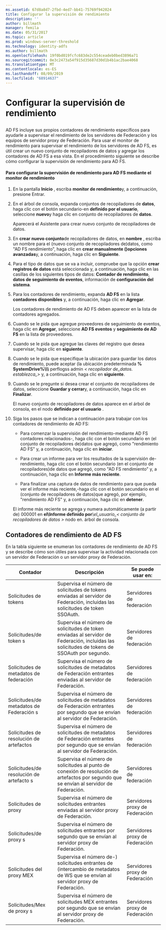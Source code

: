 ```yaml
---
ms.assetid: 67d8a8d7-2fbd-4ed7-bb41-75769f942024
title: Configurar la supervisión de rendimiento
description: ''
author: billmath
manager: femila
ms.date: 05/31/2017
ms.topic: article
ms.prod: windows-server-threshold
ms.technology: identity-adfs
ms.author: billmath
ms.openlocfilehash: 19f0bd019fcfc683de2c554ceadeb0bed3896a71
ms.sourcegitcommit: 0e3c2473a54f915d35687d30d1b4b1ac2bae4068
ms.translationtype: MT
ms.contentlocale: es-ES
ms.lasthandoff: 08/09/2019
ms.locfileid: "68914637"
---
```

# <a name="configure-performance-monitoring"></a>Configurar la supervisión de rendimiento
  
## <a name="bkmk_ConfigurePerfMon"></a>  
AD FS incluye sus propios contadores de rendimiento específicos para ayudarle a supervisar el rendimiento de los servidores de Federación y los equipos de servidor proxy de Federación. Para usar el monitor de rendimiento para supervisar el rendimiento de los servidores de AD FS, es útil crear un nuevo conjunto de recopiladores de datos y agregar los contadores de AD FS a esa vista. En el procedimiento siguiente se describe cómo configurar la supervisión de rendimiento para AD FS.  
  
#### <a name="to-configure-performance-monitoring-for-ad-fs-using-performance-monitor"></a>Para configurar la supervisión de rendimiento para AD FS mediante el monitor de rendimiento  
  
1. En la pantalla **Inicio** , escriba **monitor de rendimiento**y, a continuación, presione Entrar.  
  
2. En el árbol de consola, expanda conjuntos de recopiladores de **datos**, haga clic con el botón secundario\-en **definido por el usuario**, seleccione **nuevo**y haga clic en conjunto de recopiladores de **datos**.  
  
   Aparecerá el Asistente para crear nuevo conjunto de recopiladores de datos.  
  
3. En **crear nuevo conjunto**de recopiladores de datos, en **nombre** , escriba un nombre para el \(nuevo conjunto de recopiladores de\)datos, como "AD FS rendimiento", haga clic en **crear manualmente \(\)opciones avanzadas**y, a continuación, haga clic en  **Siguiente**.  
  
4. Para el tipo de datos que se va a incluir, compruebe que la opción **crear registros de datos** está seleccionada y, a continuación, haga clic en las casillas de los siguientes tipos de datos: **Contador de rendimiento**, **datos de seguimiento de eventos**, información de **configuración del sistema**.  
  
5. Para los contadores de rendimiento, expanda **AD FS** en la lista **contadores disponibles** y, a continuación, haga clic en **Agregar**.  
  
   Los contadores de rendimiento de AD FS deben aparecer en la lista de contadores agregados.  
  
6. Cuando se le pida que agregue proveedores de seguimiento de eventos, haga clic en **Agregar**, seleccione **AD FS eventos** y **seguimiento de AD FS** en la lista de proveedores.  
  
7. Cuando se le pida que agregue las claves del registro que desea supervisar, haga clic en **siguiente**.  
  
8. Cuando se le pida que especifique la ubicación para guardar los datos de rendimiento, puede aceptar \(la ubicación predeterminada **% SystemDrive%\\\\\\** perflogss admin _< recopilador de\_datos. establezca\_>_ y, a continuación, haga clic en **siguiente**.  
  
9. Cuando se le pregunte si desea crear el conjunto de recopiladores de datos, seleccione **Guardar y cerrar**y, a continuación, haga clic en **Finalizar**.  
  
    El nuevo conjunto de recopiladores de datos aparece en el árbol de consola, en el nodo **definido por el usuario** .  
  
10. Siga los pasos que se indican a continuación para trabajar con los contadores de rendimiento de AD FS:  
  
    -   Para comenzar la supervisión del rendimiento\-mediante AD FS contadores relacionados\-, haga clic con el botón secundario en \(el conjunto de recopiladores de\)datos que agregó, como "rendimiento AD FS" y, a continuación, haga clic en **iniciar**.  
  
    -   Para crear un informe para ver los resultados de la supervisión de\-rendimiento, haga clic con el botón secundario \(en el conjunto de recopiladores\)de datos que agregó, como "AD FS rendimiento" y, a continuación, haga clic en **Informe más reciente**.  
  
    -   Para finalizar una captura de datos de rendimiento para que pueda ver el informe más reciente,\-haga clic con el botón secundario en el \(conjunto de recopiladores de datos\)que agregó, por ejemplo, "rendimiento AD FS" y, a continuación, haga clic en **detener**.  
  
    El informe más reciente se agrega y numera automáticamente \(a partir de\) 000001 en **el\\Informe definido por**<em>\\el\_usuario\_< conjunto de recopiladores de datos ></em> nodo en. árbol de consola.  
  
## <a name="ad-fs-performance-counters"></a>Contadores de rendimiento de AD FS  
En la tabla siguiente se enumeran los contadores de rendimiento de AD FS y se describe cómo son útiles para supervisar la actividad relacionada con un servidor de Federación o un servidor proxy de Federación.  
  
|Contador|Descripción|Se puede usar en: 
|-----------|---------------|------------------- 
|Solicitudes de tokens|Supervisa el número de solicitudes de tokens enviadas al servidor de Federación, incluidas las solicitudes de token SSOAuth.|Servidores de federación 
|Solicitudes\/de token s|Supervisa el número de solicitudes de token enviadas al servidor de Federación, incluidas las solicitudes de tokens de SSOAuth por segundo.|Servidores de federación  
|Solicitudes de metadatos de federación|Supervisa el número de solicitudes de metadatos de Federación entrantes enviadas al servidor de Federación.|Servidores de federación  
|Solicitudes\/de metadatos de Federación s|Supervisa el número de solicitudes de metadatos de Federación entrantes por segundo que se envían al servidor de Federación.|Servidores de federación  
|Solicitudes de resolución de artefactos|Supervisa el número de solicitudes de metadatos de Federación entrantes por segundo que se envían al servidor de Federación.|Servidores de federación  
|Solicitudes\/de resolución de artefacto s|Supervisa el número de solicitudes al punto de conexión de resolución de artefactos por segundo que se envían al servidor de Federación.|Servidores de federación  
|Solicitudes de proxy|Supervisa el número de solicitudes entrantes enviadas al servidor proxy de Federación.|Servidores proxy de Federación  
|Solicitudes\/de proxy s|Supervisa el número de solicitudes entrantes por segundo que se envían al servidor proxy de Federación.|Servidores proxy de Federación  
|Solicitudes del proxy MEX|Supervisa el número de\-\) solicitudes entrantes de \(intercambio de metadatos de WS que se envían al servidor proxy de Federación.|Servidores proxy de Federación 
|Solicitudes\/Mex de proxy s|Supervisa el número de solicitudes MEX entrantes por segundo que se envían al servidor proxy de Federación.|Servidores proxy de Federación  
  

